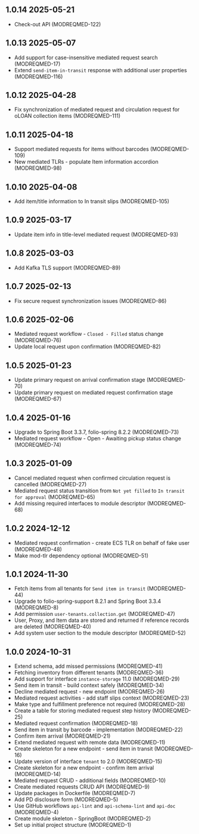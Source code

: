 ## 1.0.14 2025-05-21
* Check-out API (MODREQMED-122)

## 1.0.13 2025-05-07
* Add support for case-insensitive mediated request search (MODREQMED-17)
* Extend `send-item-in-transit` response with additional user properties (MODREQMED-116)

## 1.0.12 2025-04-28
* Fix synchronization of mediated request and circulation request for oLOAN collection items (MODREQMED-111)

## 1.0.11 2025-04-18
* Support mediated requests for items without barcodes (MODREQMED-109)
* New mediated TLRs - populate Item information accordion (MODREQMED-98)

## 1.0.10 2025-04-08
* Add item/title information to In transit slips (MODREQMED-105)

## 1.0.9 2025-03-17
* Update item info in title-level mediated request (MODREQMED-93)

## 1.0.8 2025-03-03
* Add Kafka TLS support (MODREQMED-89)

## 1.0.7 2025-02-13
* Fix secure request synchronization issues (MODREQMED-86)

## 1.0.6 2025-02-06
* Mediated request workflow - `Closed - Filled` status change (MODREQMED-76)
* Update local request upon confirmation (MODREQMED-82)

## 1.0.5 2025-01-23
* Update primary request on arrival confirmation stage (MODREQMED-70)
* Update primary request on mediated request confirmation stage (MODREQMED-67)

## 1.0.4 2025-01-16
* Upgrade to Spring Boot 3.3.7, folio-spring 8.2.2 (MODREQMED-73)
* Mediated request workflow - Open - Awaiting pickup status change (MODREQMED-74)

## 1.0.3 2025-01-09
* Cancel mediated request when confirmed circulation request is cancelled (MODREQMED-27)
* Mediated request status transition from `Not yet filled` to `In transit for approval` (MODREQMED-65)
* Add missing required interfaces to module descriptor (MODREQMED-68)

## 1.0.2 2024-12-12
* Mediated request confirmation - create ECS TLR on behalf of fake user (MODREQMED-48)
* Make mod-tlr dependency optional (MODREQMED-51)

## 1.0.1 2024-11-30
* Fetch items from all tenants for `Send item in transit` (MODREQMED-44)
* Upgrade to folio-spring-support 8.2.1 and Spring Boot 3.3.4 (MODREQMED-8)
* Add permission `user-tenants.collection.get` (MODREQMED-47)
* User, Proxy, and Item data are stored and returned if reference records are deleted (MODREQMED-40)
* Add system user section to the module descriptor (MODREQMED-52)

## 1.0.0 2024-10-31
* Extend schema, add missed permissions (MODREQMED-41)
* Fetching inventory from different tenants (MODREQMED-36)
* Add support for interface `instance-storage` 11.0 (MODREQMED-29)
* Send item in transit - build context safely (MODREQMED-34)
* Decline mediated request - new endpoint (MODREQMED-26)
* Mediated request activities - add staff slips context (MODREQMED-23)
* Make type and fulfillment preference not required (MODREQMED-28)
* Create a table for storing mediated request step history (MODREQMED-25)
* Mediated request confirmation (MODREQMED-18)
* Send item in transit by barcode - implementation (MODREQMED-22)
* Confirm item arrival (MODREQMED-21)
* Extend mediated request with remote data (MODREQMED-11)
* Create skeleton for a new endpoint - send item in transit (MODREQMED-16)
* Update version of interface `tenant` to 2.0 (MODREQMED-15)
* Create skeleton for a new endpoint - confirm item arrival (MODREQMED-14)
* Mediated request CRUD - additional fields (MODREQMED-10)
* Create mediated requests CRUD API (MODREQMED-9)
* Update packages in Dockerfile (MODREQMED-7)
* Add PD disclosure form (MODREQMED-5)
* Use GitHub workflows `api-lint` and `api-schema-lint` and `api-doc` (MODREQMED-4)
* Create module skeleton - SpringBoot (MODREQMED-2)
* Set up initial project structure (MODREQMED-1)
